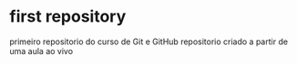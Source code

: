 # first repository
primeiro repositorio do curso de Git e GitHub
repositorio criado a partir de uma aula ao vivo